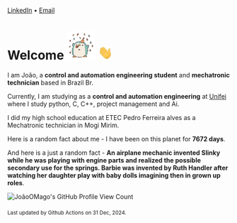 [LinkedIn](https://www.linkedin.com/in/joão-pedro-gozzoli-b95641301/) &bull;
[Email](joaopedrogozzoli@gmail.com)

# Welcome <img src="happy.gif" height="64px" /> <img src="wave.gif" height="32px" />

I am João, a  **control and automation engineering student** and **mechatronic technician** based in Brazil Br.

Currently, I am studying as a **control and automation engineering** at [Unifei](https://unifei.edu.br) where I study python, C, C++, project management and Ai.

I did my high school education at ETEC Pedro Ferreira alves as a Mechatronic technician in Mogi Mirim.

Here is a random fact about me - I have been on this planet for **7672 days**.

And here is a just a random fact -  **An airplane mechanic invented Slinky while he was playing with engine parts and realized the possible secondary use for the springs. Barbie was invented by Ruth Handler after watching her daughter play with baby dolls imagining then in grown up roles**.

![JoãoOMago's GitHub Profile View Count](https://komarev.com/ghpvc/?username=JoaoOMago)

<sub>Last updated by Github Actions on 31 Dec, 2024.</sub>
